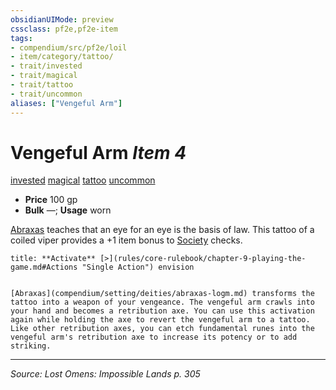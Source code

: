 ```yaml
---
obsidianUIMode: preview
cssclass: pf2e,pf2e-item
tags:
- compendium/src/pf2e/loil
- item/category/tattoo/
- trait/invested
- trait/magical
- trait/tattoo
- trait/uncommon
aliases: ["Vengeful Arm"]
---
```

# Vengeful Arm *Item 4*  
[invested](invested.md "Invested Item Trait")  [magical](magical.md "Magical Item Trait")  [tattoo](tattoo-lowg.md "Tattoo Item Trait")  [uncommon](uncommon.md "Uncommon Rarity Trait")  

- **Price** 100 gp
- **Bulk** —; **Usage** worn

[Abraxas](abraxas-logm.md) teaches that an eye for an eye is the basis of law. This tattoo of a coiled viper provides a +1 item bonus to [Society](skills.md#Society) checks.

```ad-embed-ability
title: **Activate** [>](rules/core-rulebook/chapter-9-playing-the-game.md#Actions "Single Action") envision


[Abraxas](compendium/setting/deities/abraxas-logm.md) transforms the tattoo into a weapon of your vengeance. The vengeful arm crawls into your hand and becomes a retribution axe. You can use this activation again while holding the axe to revert the vengeful arm to a tattoo. Like other retribution axes, you can etch fundamental runes into the vengeful arm's retribution axe to increase its potency or to add striking.
```


---
*Source: Lost Omens: Impossible Lands p. 305*